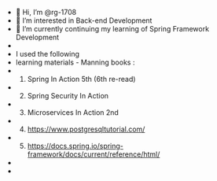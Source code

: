 - 👋 Hi, I’m @rg-1708
- 👀 I’m interested in Back-end Development
- 🌱 I’m currently continuing my learning of Spring Framework Development
-
-  I used the following 
-  learning materials - Manning books : 
-  1) Spring In Action 5th (6th re-read)
-  2) Spring Security In Action
-  3) Microservices In Action 2nd
-  4) https://www.postgresqltutorial.com/
-  5) https://docs.spring.io/spring-framework/docs/current/reference/html/
-
-  


